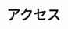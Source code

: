 ---
# An instance of the Contact widget.
widget: contact

# This file represents a page section.
headless: true

# Order that this section appears on the page.
weight: 130

title: アクセス
subtitle:

content:
  # Automatically link email and phone or display as text?
  autolink: true

#   # Email form provider
#   form:
#     provider: netlify
#     formspree:
#       id:
#     netlify:
#       # Enable CAPTCHA challenge to reduce spam?
#       captcha: false

  # Contact details (edit or remove options as required)
  email: 
  phone: +81-6-6105-6074
  address:
    street: 山田丘2-8
    city: 吹田市
    region: 大阪府
    postcode: '565-0871'
    country: Japan
    country_code: JP
  coordinates:
    latitude: '34.820899'
    longitude: '135.523181'
  directions: テクノアライアンスC棟のエレベータで5階C503にお越しください
  office_hours:
    - '9:00 - 17:00'
#   appointment_url: 'https://calendly.com'
  contact_links:
    - icon: twitter
      icon_pack: fab
      name: DM Me
      link: 'https://twitter.com/ids_ou'
    # - icon: video
    #   icon_pack: fas
    #   name: Zoom Me
    #   link: 'https://zoom.com'

design:
  columns: '2'
---